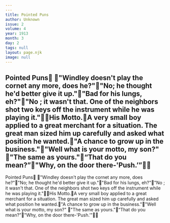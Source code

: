 ```yaml
---
---
title: Pointed Puns
author: Unknown
issue: 2
volume: 4
year: 1913
month: 3
day: 2
tags: null
layout: page.njk
image: null
---
```

Pointed Puns "Windley doesn't play the cornet any more, does he?""No; he thought he'd better give it up.""Bad for his lungs, eh?""No ; it wasn't that. One of the neighbors shot two keys off the instrument while he was playing it."His Motto.A very small boy applied to a great merchant for a situation. The great man sized him up carefully and asked what position he wanted."A chance to grow up in the business.""Well what is your motto, my son?" "The same as yours."“That do you mean?”"Why, on the door there-'Push.’”
---
Pointed Puns "Windley doesn't play the cornet any more, does he?""No; he thought he'd better give it up.""Bad for his lungs, eh?""No ; it wasn't that. One of the neighbors shot two keys off the instrument while he was playing it."His Motto.A very small boy applied to a great merchant for a situation. The great man sized him up carefully and asked what position he wanted."A chance to grow up in the business.""Well what is your motto, my son?" "The same as yours."“That do you mean?”"Why, on the door there-'Push.’”

